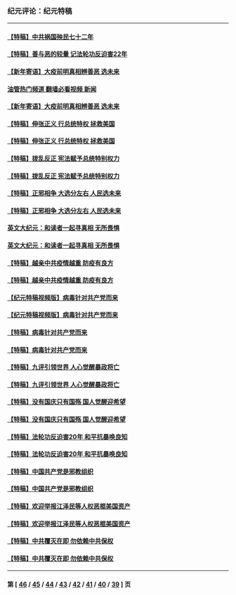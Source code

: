 ### 纪元评论：纪元特稿
---
#### [【特稿】中共祸国殃民七十二年](../../pages/nsc424/n13272607.md?11270330) 
#### [【特稿】善与恶的较量 记法轮功反迫害22年](../../pages/nsc424/n13086597.md?11270330) 
#### [【新年寄语】大疫前明真相辨善恶 选未来](../../pages/nsc424/n12660855.md?11270330) 
#### [油管热门频道 翻墙必看视频 新闻](ok?11270330)
#### [【新年寄语】大疫前明真相辨善恶 选未来](../../pages/nsc424/n12660855.md?11270330) 
#### [【特稿】伸张正义 行总统特权 拯救美国](../../pages/nsc424/n12616806.md?11270330) 
#### [【特稿】伸张正义 行总统特权 拯救美国](../../pages/nsc424/n12616806.md?11270330) 
#### [【特稿】拨乱反正 宪法赋予总统特别权力](../../pages/nsc424/n12598306.md?11270330) 
#### [【特稿】拨乱反正 宪法赋予总统特别权力](../../pages/nsc424/n12598306.md?11270330) 
#### [【特稿】正邪相争 大选分左右 人民选未来](../../pages/nsc424/n12545208.md?11270330) 
#### [【特稿】正邪相争 大选分左右 人民选未来](../../pages/nsc424/n12545208.md?11270330) 
#### [英文大纪元：和读者一起寻真相 无所畏惧](../../pages/nsc424/n12542027.md?11270330) 
#### [英文大纪元：和读者一起寻真相 无所畏惧](../../pages/nsc424/n12542027.md?11270330) 
#### [【特稿】越亲中共疫情越重 防疫有良方](../../pages/nsc424/n12042989.md?11270330) 
#### [【特稿】越亲中共疫情越重 防疫有良方](../../pages/nsc424/n12042989.md?11270330) 
#### [【纪元特稿视频版】病毒针对共产党而来](../../pages/nsc424/n11977328.md?11270330) 
#### [【纪元特稿视频版】病毒针对共产党而来](../../pages/nsc424/n11977328.md?11270330) 
#### [【特稿】病毒针对共产党而来](../../pages/nsc424/n11928818.md?11270330) 
#### [【特稿】病毒针对共产党而来](../../pages/nsc424/n11928818.md?11270330) 
#### [【特稿】九评引领世界 人心觉醒暴政将亡](../../pages/nsc424/n11660496.md?11270330) 
#### [【特稿】九评引领世界 人心觉醒暴政将亡](../../pages/nsc424/n11660496.md?11270330) 
#### [【特稿】没有国庆只有国殇 国人觉醒迎希望](../../pages/nsc424/n11549354.md?11270330) 
#### [【特稿】没有国庆只有国殇 国人觉醒迎希望](../../pages/nsc424/n11549354.md?11270330) 
#### [【特稿】法轮功反迫害20年 和平抗暴唤良知](../../pages/nsc424/n11389135.md?11270330) 
#### [【特稿】法轮功反迫害20年 和平抗暴唤良知](../../pages/nsc424/n11389135.md?11270330) 
#### [【特稿】中国共产党是邪教组织](../../pages/nsc424/n11355551.md?11270330) 
#### [【特稿】中国共产党是邪教组织](../../pages/nsc424/n11355551.md?11270330) 
#### [【特稿】欢迎举报江泽民等人权恶棍美国资产](../../pages/nsc424/n11303040.md?11270330) 
#### [【特稿】欢迎举报江泽民等人权恶棍美国资产](../../pages/nsc424/n11303040.md?11270330) 
#### [【特稿】中共覆灭在即 勿依赖中共保权](../../pages/nsc424/n11278510.md?11270330) 
#### [【特稿】中共覆灭在即 勿依赖中共保权](../../pages/nsc424/n11278510.md?11270330) 

---
#### 第 [ [46](./46.md?11270330) / [45](./45.md?11270330) / [44](./44.md?11270330) / [43](./43.md?11270330) / [42](./42.md?11270330) / [41](./41.md?11270330) / [40](./40.md?11270330) / [39](./39.md?11270330) ] 页
